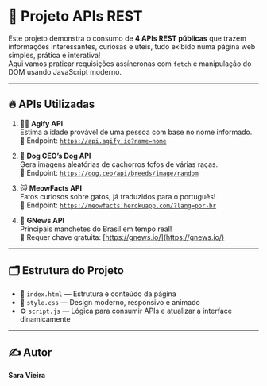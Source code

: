 # 🚀 Projeto **APIs REST**

Este projeto demonstra o consumo de **4 APIs REST públicas** que trazem informações interessantes, curiosas e úteis, tudo exibido numa página web simples, prática e interativa!  
Aqui vamos praticar requisições assíncronas com `fetch` e manipulação do DOM usando JavaScript moderno.

---

## 🔥 APIs Utilizadas

1. 🧙‍♂️ **Agify API**  
   Estima a idade provável de uma pessoa com base no nome informado.  
   🔗 Endpoint: [`https://api.agify.io?name=nome`](https://api.agify.io?name=nome)

2. 🐶 **Dog CEO’s Dog API**  
   Gera imagens aleatórias de cachorros fofos de várias raças.  
   🔗 Endpoint: [`https://dog.ceo/api/breeds/image/random`](https://dog.ceo/dog-api/)

3. 🐱 **MeowFacts API**  
   Fatos curiosos sobre gatos, já traduzidos para o português!  
   🔗 Endpoint: [`https://meowfacts.herokuapp.com/?lang=por-br`](https://meowfacts.herokuapp.com/?lang=por-br)

4. 📰 **GNews API**  
   Principais manchetes do Brasil em tempo real!  
   🔐 Requer chave gratuita: [https://gnews.io/](https://gnews.io/)

---

## 🗂 Estrutura do Projeto

- 📄 `index.html` — Estrutura e conteúdo da página  
- 🎨 `style.css` — Design moderno, responsivo e animado  
- ⚙️ `script.js` — Lógica para consumir APIs e atualizar a interface dinamicamente  

---

## ✍️ Autor

**Sara Vieira**
